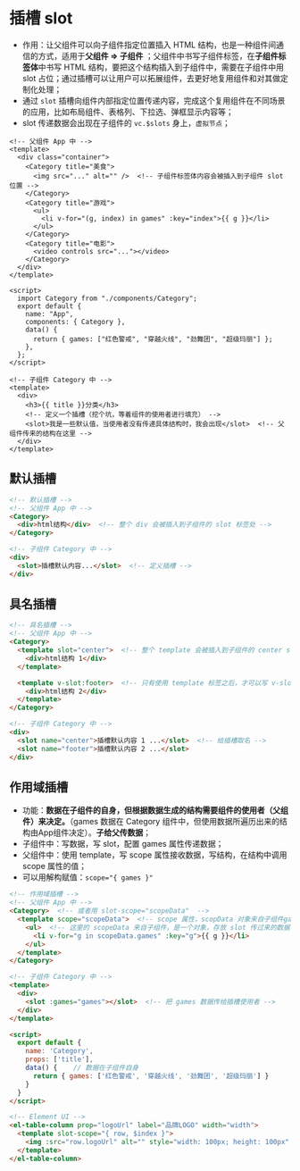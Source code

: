 # 插槽 slot

* 作用：让父组件可以向子组件指定位置插入 HTML 结构，也是一种组件间通信的方式，适用于**父组件 => 子组件** ；父组件中书写子组件标签，在**子组件标签体**中书写 HTML 结构，要把这个结构插入到子组件中，需要在子组件中用 slot 占位；通过插槽可以让用户可以拓展组件，去更好地复用组件和对其做定制化处理；
* 通过 `slot` 插槽向组件内部指定位置传递内容，完成这个复用组件在不同场景的应用，比如布局组件、表格列、下拉选、弹框显示内容等；
* slot 传递数据会出现在子组件的 `vc.$slots` 身上，`虚拟节点`；

```vue
<!-- 父组件 App 中 -->
<template>
  <div class="container">
    <Category title="美食">
      <img src="..." alt="" />  <!-- 子组件标签体内容会被插入到子组件 slot 位置 -->
    </Category>
    <Category title="游戏">
      <ul>
        <li v-for="(g, index) in games" :key="index">{{ g }}</li>
      </ul>
    </Category>
    <Category title="电影">
      <video controls src="..."></video>
    </Category>
  </div>
</template>

<script>
  import Category from "./components/Category";
  export default {
    name: "App",
    components: { Category },
    data() {
      return { games: ["红色警戒", "穿越火线", "劲舞团", "超级玛丽"] };
    },
  };
</script>
```

```vue
<!-- 子组件 Category 中 -->
<template>
  <div>
    <h3>{{ title }}分类</h3>
    <!-- 定义一个插槽（挖个坑，等着组件的使用者进行填充） -->
    <slot>我是一些默认值，当使用者没有传递具体结构时，我会出现</slot>  <!-- 父组件传来的结构在这里 -->
  </div>
</template>
```

## 默认插槽

```html
<!-- 默认插槽 -->
<!-- 父组件 App 中 -->
<Category>
  <div>html结构</div>  <!-- 整个 div 会被插入到子组件的 slot 标签处 -->
</Category>

<!-- 子组件 Category 中 -->
<div>
  <slot>插槽默认内容...</slot>  <!-- 定义插槽 -->
</div>
```

## 具名插槽

```html
<!-- 具名插槽 -->
<!-- 父组件 App 中 -->
<Category>
  <template slot="center">  <!-- 整个 template 会被插入到子组件的 center slot 标签处 -->
    <div>html结构 1</div>
  </template>

  <template v-slot:footer>  <!-- 只有使用 template 标签之后，才可以写 v-slot:footer -->
    <div>html结构 2</div>
  </template>
</Category>

<!-- 子组件 Category 中 -->
<div>
  <slot name="center">插槽默认内容 1 ...</slot>  <!-- 给插槽取名 -->
  <slot name="footer">插槽默认内容 2 ...</slot>
</div>
```

## 作用域插槽

* 功能：**数据在子组件的自身，但根据数据生成的结构需要组件的使用者（父组件）来决定。**（games 数据在 Category 组件中，但使用数据所遍历出来的结构由App组件决定）。**子给父传数据**；
* 子组件中：写数据，写 slot，配置 games 属性传递数据；
* 父组件中：使用 template，写 scope 属性接收数据，写结构，在结构中调用 scope 属性的值；
* 可以用解构赋值：`scope="{ games }"`

```html
<!-- 作用域插槽 -->
<!-- 父组件 App 中 -->
<Category>  <!-- 或者用 slot-scope="scopeData"  -->
  <template scope="scopeData">  <!-- scope 属性，scopData 对象来自子组件games -->
    <ul>  <!-- 这里的 scopeData 来自子组件，是一个对象，存放 slot 传过来的数据 -->
      <li v-for="g in scopeData.games" :key="g">{{ g }}</li>
    </ul>
  </template>
</Category>

<!-- 子组件 Category 中 -->
<template>
  <div>
    <slot :games="games"></slot>  <!-- 把 games 数据传给插槽使用者 -->
  </div>
</template>

<script>
  export default {
    name: 'Category',
    props: ['title'],
    data() {    // 数据在子组件自身
      return { games: ['红色警戒', '穿越火线', '劲舞团', '超级玛丽'] }
    }
  }
</script>

<!-- Element UI -->
<el-table-column prop="logoUrl" label="品牌LOGO" width="width">
  <template slot-scope="{ row, $index }">
    <img :src="row.logoUrl" alt="" style="width: 100px; height: 100px" />
  </template>
</el-table-column>
```
